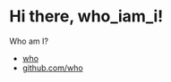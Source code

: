 <!DOCTYPE html>
<html>
  <head>
    <title>Who_iam_i</title>
  </head>
  <body>
    <div class="container">
      <div class="blurb">
        <h1>Hi there, who_iam_i!</h1>
        <p>Who am I?</p>
      </div>
    </div>
    <footer>
      <ul>
        <li><a href="mailto:ianbhatt9@gmail.com">who</a></li>
        <li>
          <a href="https://github.com/WHO">github.com/who</a>
        </li>
      </ul>
    </footer>
  </body>
</html>
